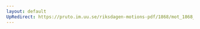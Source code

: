 ```yaml
---
layout: default
UpRedirect: https://pruto.im.uu.se/riksdagen-motions-pdf/1868/mot_1868__fk__46/mot_1868__fk__46-004.pdf
---
```

